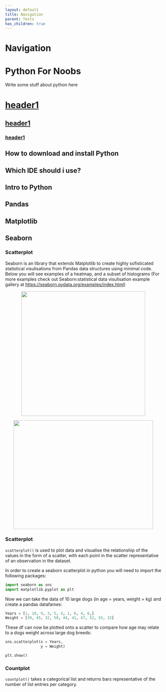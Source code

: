 ```yaml
---
layout: default
title: Navigation
parent: Tests
has_children: true
---
```


# Navigation
# Python For Noobs

Write some stuff about python here


# [header1](header1.md) 
## [header1](header1.md) 
### [header1](header1.md) 

## How to download and install Python

## Which IDE should i use?

## Intro to Python

## Pandas

## Matplotlib

## Seaborn

### Scatterplot




Seaborn is an library that extends Matplotlib to create highly sofisticated statistical visulisations from Pandas data structures using minimal code. Below you will see examples of a heatmap, and a subset of histograms (For more examples check out Seaborn:statistical data visulisation example gallery at https://seaborn.pydata.org/examples/index.html)

<p align="center"> <img src="https://user-images.githubusercontent.com/94447127/168817370-1c623b25-cfe6-4906-bf95-d974da18c311.png" width="400" height="400"> </p>
<p align="center"> <img src="https://user-images.githubusercontent.com/94447127/168819351-4791adae-1242-4ad8-ac40-60e22364b445.png" width="450" height="350"> </p>

### Scatterplot

  `scatterplot()` is used to plot data and visualise the relationship of the values in the form of a scatter, with each point in the scatter representative of an observation in the dataset.
  
 In order to create a seaborn scatterplot in python you will need to import the following packages:
  
  ```python
  import seaborn as sns
  import matplotlib.pyplot as plt
   ```
 Now we can take the data of 10 large dogs (in age = years, weight = kg) and create a pandas datafames:
  ```python
  Years = [1, 10, 9, 3, 5, 4, 1, 6, 4, 6,]
  Weight = [39, 45, 32, 58, 44, 41, 47, 52, 55, 32]
  ```
 These df can now be plotted onto a scatter to compare how age may relate to a dogs weight across large dog breeds:
  
  ```python
  sns.scatterplot(x = Years,
                  y = Weight)
  
  plt.show()
  ```
  
  
  
### Countplot
  `countplot()` takes a categorical list and returns bars representative of the number of list entries per category.
  
  
